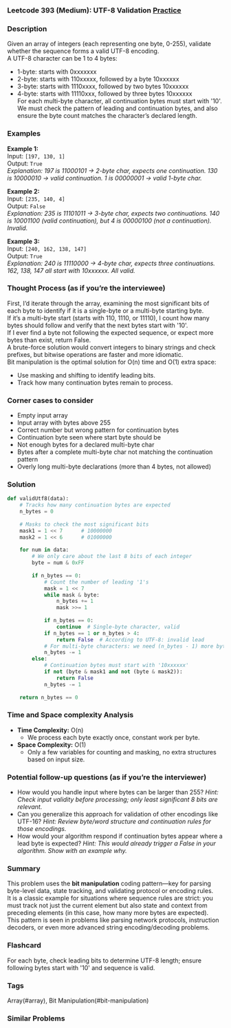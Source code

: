 ### Leetcode 393 (Medium): UTF-8 Validation [Practice](https://leetcode.com/problems/utf-8-validation)

### Description  
Given an array of integers (each representing one byte, 0-255), validate whether the sequence forms a valid UTF-8 encoding.  
A UTF-8 character can be 1 to 4 bytes:
- 1-byte: starts with 0xxxxxxx
- 2-byte: starts with 110xxxxx, followed by a byte 10xxxxxx
- 3-byte: starts with 1110xxxx, followed by two bytes 10xxxxxx
- 4-byte: starts with 11110xxx, followed by three bytes 10xxxxxx  
For each multi-byte character, all continuation bytes must start with '10'.  
We must check the pattern of leading and continuation bytes, and also ensure the byte count matches the character’s declared length.

### Examples  

**Example 1:**  
Input: `[197, 130, 1]`  
Output: `True`  
*Explanation: 197 is 11000101 → 2-byte char, expects one continuation. 130 is 10000010 → valid continuation. 1 is 00000001 → valid 1-byte char.*

**Example 2:**  
Input: `[235, 140, 4]`  
Output: `False`  
*Explanation: 235 is 11101011 → 3-byte char, expects two continuations. 140 is 10001100 (valid continuation), but 4 is 00000100 (not a continuation). Invalid.*

**Example 3:**  
Input: `[240, 162, 138, 147]`  
Output: `True`  
*Explanation: 240 is 11110000 → 4-byte char, expects three continuations. 162, 138, 147 all start with 10xxxxxx. All valid.*

### Thought Process (as if you’re the interviewee)  

First, I’d iterate through the array, examining the most significant bits of each byte to identify if it is a single-byte or a multi-byte starting byte.  
If it’s a multi-byte start (starts with 110, 1110, or 11110), I count how many bytes should follow and verify that the next bytes start with '10'.  
If I ever find a byte not following the expected sequence, or expect more bytes than exist, return False.  
A brute-force solution would convert integers to binary strings and check prefixes, but bitwise operations are faster and more idiomatic.  
Bit manipulation is the optimal solution for O(n) time and O(1) extra space:  
- Use masking and shifting to identify leading bits.  
- Track how many continuation bytes remain to process.

### Corner cases to consider  
- Empty input array  
- Input array with bytes above 255  
- Correct number but wrong pattern for continuation bytes  
- Continuation byte seen where start byte should be  
- Not enough bytes for a declared multi-byte char  
- Bytes after a complete multi-byte char not matching the continuation pattern  
- Overly long multi-byte declarations (more than 4 bytes, not allowed)

### Solution

```python
def validUtf8(data):
    # Tracks how many continuation bytes are expected
    n_bytes = 0
    
    # Masks to check the most significant bits
    mask1 = 1 << 7      # 10000000
    mask2 = 1 << 6      # 01000000
    
    for num in data:
        # We only care about the last 8 bits of each integer
        byte = num & 0xFF
        
        if n_bytes == 0:
            # Count the number of leading '1's
            mask = 1 << 7
            while mask & byte:
                n_bytes += 1
                mask >>= 1
            
            if n_bytes == 0:
                continue  # Single-byte character, valid
            if n_bytes == 1 or n_bytes > 4:
                return False  # According to UTF-8: invalid lead
            # For multi-byte characters: we need (n_bytes - 1) more bytes
            n_bytes -= 1
        else:
            # Continuation bytes must start with '10xxxxxx'
            if not (byte & mask1 and not (byte & mask2)):
                return False
            n_bytes -= 1
    
    return n_bytes == 0
```

### Time and Space complexity Analysis  

- **Time Complexity:** O(n)
  - We process each byte exactly once, constant work per byte.
- **Space Complexity:** O(1)
  - Only a few variables for counting and masking, no extra structures based on input size.

### Potential follow-up questions (as if you’re the interviewer)  

- How would you handle input where bytes can be larger than 255?
  *Hint: Check input validity before processing; only least significant 8 bits are relevant.*
- Can you generalize this approach for validation of other encodings like UTF-16?
  *Hint: Review byte/word structure and continuation rules for those encodings.*
- How would your algorithm respond if continuation bytes appear where a lead byte is expected?
  *Hint: This would already trigger a False in your algorithm. Show with an example why.*

### Summary
This problem uses the **bit manipulation** coding pattern—key for parsing byte-level data, state tracking, and validating protocol or encoding rules.  
It is a classic example for situations where sequence rules are strict: you must track not just the current element but also state and context from preceding elements (in this case, how many more bytes are expected).  
This pattern is seen in problems like parsing network protocols, instruction decoders, or even more advanced string encoding/decoding problems.


### Flashcard
For each byte, check leading bits to determine UTF-8 length; ensure following bytes start with '10' and sequence is valid.

### Tags
Array(#array), Bit Manipulation(#bit-manipulation)

### Similar Problems
